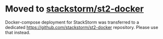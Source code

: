 # Moved to [stackstorm/st2-docker](https://github.com/stackstorm/st2-docker)
Docker-compose deployment for StackStorm was transferred to a dedicated https://github.com/stackstorm/st2-docker repository.
Please use that instead.
